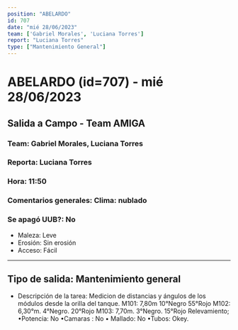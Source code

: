 ```yaml
---
position: "ABELARDO"
id: 707
date: "mié 28/06/2023"
team: ['Gabriel Morales', 'Luciana Torres']
report: "Luciana Torres"
type: ["Mantenimiento General"]
---
```


# ABELARDO (id=707) - mié 28/06/2023
## Salida a Campo - Team AMIGA
### Team: Gabriel Morales, Luciana Torres
### Reporta: Luciana Torres
### Hora: 11:50
### Comentarios generales: Clima: nublado 
### Se apagó UUB?: No 
- Maleza: Leve
- Erosión: Sin erosión
- Acceso: Fácil
---------
## Tipo de salida: Mantenimiento general
   - Descripción de la tarea: Medicion de distancias y ángulos de los módulos desde la orilla del tanque. 
M101: 7,80m 10°Negro 55°Rojo
M102: 6,30°m. 4°Negro.  20°Rojo 
M103: 7,70m.  3°Negro. 15°Rojo 
Relevamiento; 
•Potencia: No
•Camaras : No
• Mallado: No 
•Tubos: Okey.
